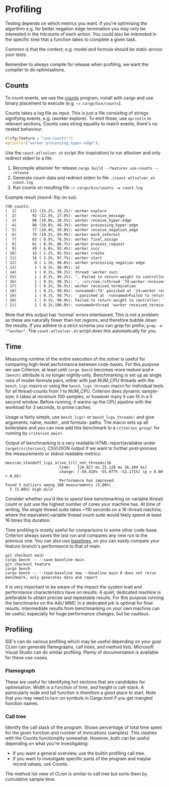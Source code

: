 # Profiling

Testing depends on which metrics you want. If you're optimising the algorithm e.g. for better negation edge termination
you may only be interested in the hitcounts of each action. You could also be interested in the specific time that 
a function takes to complete a given task.

Common is that the context; e.g. model and formula should be static across your tests.

Remember to always compile for release when profiling, we want the compiler to do optimisations.

## Counts
To count events, we use the [counts](https://github.com/nnethercote/counts/) program, install with cargo and use binary
placement to execute (e.g. `~/.cargo/bin/counts`).

Counts takes a log file as input. This is just a file consisting of strings signifying events, e.g. (worker explore).
To emit these, use `eprintln` in relevant sections, Counts uses string equality to match events, there's no nested behaviour:
```rust
#[cfg(feature = "use-counts")]
eprintln!("worker processing_hyper-edge");
```

Use the `count-atlsolver.sh` script (for inspiration) to run atlsolver and only redirect stderr to a file.


1. Recompile atlsolver for release `cargo build --features use-counts --release`
1. Generate count-data and redirect stderr to file `./count-atlsolver.sh count.log` 
1. Run counts on resulting file `~/.cargo/bin/counts -w count.log`

Example result (mexi4-1hp on sui):
```txt
738 counts:
(  1)      112 (15.2%, 15.2%): worker explore
(  2)       92 (12.5%, 27.6%): worker receive_message
(  3)       80 (10.8%, 38.5%): worker receive_hyper-edge
(  4)       80 (10.8%, 49.3%): worker processing_hyper-edge
(  5)       77 (10.4%, 59.8%): worker receive_negation_edge
(  6)       75 (10.2%, 69.9%): worker mark_interest
(  7)       63 ( 8.5%, 78.5%): worker final_assign
(  8)       61 ( 8.3%, 86.7%): worker process_request
(  9)       49 ( 6.6%, 93.4%): worker succ
( 10)       16 ( 2.2%, 95.5%): worker create
( 11)       16 ( 2.2%, 97.7%): worker start
( 12)        8 ( 1.1%, 98.8%): worker processing negation edge
( 13)        1 ( 0.1%, 98.9%): 14
( 14)        1 ( 0.1%, 99.1%): thread 'worker succ
( 15)        1 ( 0.1%, 99.2%): ', Failed to return weight to controller: "SendError(..)"src/com.rsworker final_assign
( 16)        1 ( 0.1%, 99.3%): ', :src/com.rsthread '74:worker received_termination
( 17)        1 ( 0.1%, 99.5%): worker received_termination
( 18)        1 ( 0.1%, 99.6%): <unnamed>:74' panicked at '14:worker received_termination
( 19)        1 ( 0.1%, 99.7%): ' panicked at '<unnamed>Failed to return weight to controller: "SendError(..)"' panicked at 'worker receive_message
( 20)        1 ( 0.1%, 99.9%): Failed to return weight to controller: "SendError(..)"
( 21)        1 ( 0.1%,100.0%): <unnamed>thread 'worker received_termination
```

Note that this output has 'normal' errors interleaved. This is not a problem as these are naturally fewer than hot
regions, and therefore bubble down the results. If you adhere to a strict schema you can grep for prefix; `grep -e "^worker"`.
The `count-atlsolver.sh` script does this automatically for you.

## Time
Measuring runtime of the entire execution of the solver is useful for comparing high-level performance between code-bases.
For this purpose we use Criterion, at least until `cargo bench` becomes more mature and `#[bench]` attribute is no longer nightly-only.
Benchmarking is set up as single runs of model-formula pairs, either with just NUM_CPU threads with the `bench_lcgs` macro
or using the `bench_lcgs_threads` macro for individual tests for all thread-counts from 1 to NUM_CPU.
Criterion does dynamic sample-size; it takes at minimum 100 samples, or however many it can fit in a 5 second window. 
Before running, it warms up the CPU pipeline with the workload for 3 seconds, to prime caches. 

Usage is fairly simple, use `bench_lcgs!` or `bench_lcgs_threads!` and give arguments; name, model-, and formula- paths. 
The macro sets up all boilerplate and you can now add this benchmark to a `criterion_group!` for running by `criterion_main!`.

Output of benchmarking is a very readable HTML-report(available under `target/criterion/`), CSV/JSON output if we 
want to further post-process the measurements or stdout readable metrics:
```
mexican_standoff_lcgs_alive_till_not_threads/16                                                                            
                        time:   [24.017 ms 25.128 ms 26.284 ms]
                        change: [-59.416% -55.977% -52.171%] (p = 0.00 < 0.05)
                        Performance has improved.
Found 5 outliers among 100 measurements (5.00%)
  5 (5.00%) high mild

```

Consider whether you'd like to spend time benchmarking on variable thread count or just use the highest number of cores 
your machine has. At time of writing, the single-thread suite takes ~110 seconds on a 16-thread machine, where the 
equivalent variable thread count suite would likely spend at least 16 times this duration.   

Time profiling is mostly useful for comparisons to some other code-base. Criterion always saves the last run and compares any new run to the previous one.
You can also use [baselines](https://bheisler.github.io/criterion.rs/book/user_guide/command_line_options.html), so you can easily compare your feature-branch's performance to that of main:
```shell
git checkout main
cargo bench -- --save-baseline main
git checkout feature
cargo bench
cargo bench -- --load-baseline new --baseline main # does not rerun benchmark, only generates data and report
```

It is very important to be aware of the impact the system load and performance characteristics have on results. 
A quiet, dedicated machine is preferable to obtain precise and repeatable results. 
For this purpose running the benchmarks on the AAU MMC in a dedicated job is optimal for final results. 
Intermediate results from benchmarking on your own machine can be useful, especially for huge performance changes, but be cautious.

## Profiling
IDE's can do various profiling which may be useful depending on your goal. CLion can generate flamegraphs, call trees, and method lists.
Microsoft Visual Studio can do similar profiling. Plenty of documentation is available for these use-cases.

### Flamegraph
These are useful for identifying hot sections that are candidates for optimisation. Width is a function of time, and height is call-stack.
A particularly wide and tall function is therefore a good place to start. Note that you may need to turn on symbols in Cargo.toml if you get mangled function names.

### Call tree
Identify the call stack of the program. Shows percentage of total time spent for the given function and number of invocations (samples).
This clashes with the Counts functionality somewhat. However, both can be useful depending on what you're investigating:
- If you want a general overview, use the builtin profiling call tree.
- If you want to investigate specific parts of the program and maybe record values, use Counts.

The method list view of CLion is similar to call tree but sorts them by cumulative sample time. 
